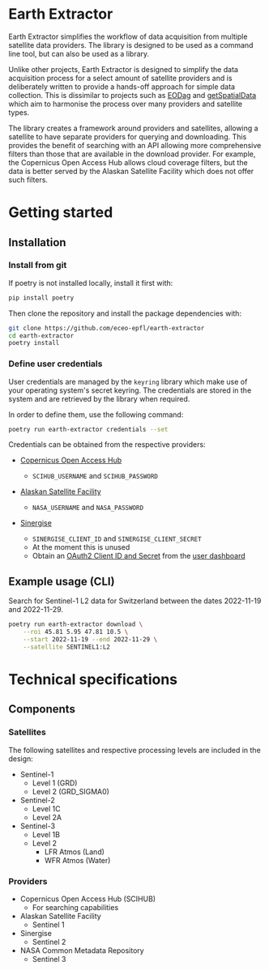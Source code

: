 # Earth Extractor
Earth Extractor simplifies the workflow of data acquisition from multiple
satellite data providers. The library is designed to be used as a command line
tool, but can also be used as a library.

Unlike other projects, Earth Extractor is designed to simplify the data
acquisition process for a select amount of satellite providers and is
deliberately written to provide a hands-off approach for simple data
collection. This is dissimilar to projects
such as [EODag](https://github.com/CS-SI/eodag) and
[getSpatialData](https://github.com/16EAGLE/getSpatialData) which aim to
harmonise the process over many providers and satellite types.

The library creates a framework around providers and satellites, allowing
a satellite to have separate providers for querying and downloading. This
provides the benefit of searching with an API allowing more comprehensive
filters than those that are available in the download provider. For example,
the Copernicus Open Access Hub allows cloud coverage filters, but the data is
better served by the Alaskan Satellite Facility which does not offer such
filters.

# Getting started
## Installation

### Install from git

If poetry is not installed locally, install it first with:

```bash
pip install poetry
```

Then clone the repository and install the package dependencies with:

```bash
git clone https://github.com/eceo-epfl/earth-extractor
cd earth-extractor
poetry install
```

### Define user credentials

User credentials are managed by the `keyring` library which make use of your
operating system's secret keyring. The credentials are stored in the system
and are retrieved by the library when required.

In order to define them, use the following command:

```bash
poetry run earth-extractor credentials --set
```

Credentials can be obtained from the respective providers:
* [Copernicus Open Access Hub](https://scihub.copernicus.eu/dhus/#/self-registration)
    * `SCIHUB_USERNAME` and `SCIHUB_PASSWORD`

* [Alaskan Satellite Facility](https://urs.earthdata.nasa.gov/users/new)
    * `NASA_USERNAME` and `NASA_PASSWORD`

* [Sinergise](https://www.sentinel-hub.com)
    * `SINERGISE_CLIENT_ID` and `SINERGISE_CLIENT_SECRET`
    * At the moment this is unused
    * Obtain an [OAuth2 Client ID and Secret](https://docs.sentinel-hub.com/api/latest/api/overview/authentication/)
    from the [user dashboard](https://apps.sentinel-hub.com/dashboard/#/account/settings)


## Example usage (CLI)

Search for Sentinel-1 L2 data for Switzerland between the dates
2022-11-19 and 2022-11-29.

```bash
poetry run earth-extractor download \
    --roi 45.81 5.95 47.81 10.5 \
    --start 2022-11-19 --end 2022-11-29 \
    --satellite SENTINEL1:L2
```


# Technical specifications

## Components
### Satellites
The following satellites and respective processing levels are
included in the design:

* Sentinel-1
    * Level 1 (GRD)
    * Level 2 (GRD_SIGMA0)
* Sentinel-2
    * Level 1C
    * Level 2A
* Sentinel-3
    * Level 1B
    * Level 2
        * LFR Atmos (Land)
        * WFR Atmos (Water)

### Providers

* Copernicus Open Access Hub (SCIHUB)
    * For searching capabilities
* Alaskan Satellite Facility
    * Sentinel 1
* Sinergise
    * Sentinel 2
* NASA Common Metadata Repository
    * Sentinel 3
